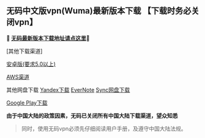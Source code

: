 ## 无码中文版vpn(Wuma)最新版本下载 【下载时务必关闭vpn】
**🔴 [无码最新版本下载地址请点这里](http://t.cn/Rk76omb)🔴**

[其他下载渠道]

[安卓版(要求5.0以上)](http://176.122.135.123/new/Wuma-git-3.2.5.apk) 

[AWS渠道](https://dl0tgz6ee3upo.cloudfront.net/production/app/builds/029/245/366/original/2e0288b93588af6957633e3602ac7998/Wuma-git-3.2.5.apk)


其他网盘下载
[Yandex下载](https://yadi.sk/d/2NEDnPmZ3aHxWi) 
[EverNote](https://www.evernote.com/l/AcpsgNAYO9RKn4Xa_XCX5BFPeSoCvcUeqEY) 
[Sync网盘下载](https://ln.sync.com/dl/9c3f10be0/7ihrejim-xtwzcczk-udqw-cxxrnxji) 

[Google Play下载](https://play.google.com/store/apps/details?id=com.muma.pn) 

**由于中国大陆的政策因素，无码已关闭所有中国大陆下载渠道，望众知悉**
> 同时，使用无码vpn必须先仔细阅读用户手册，及遵守中国大陆法规。



